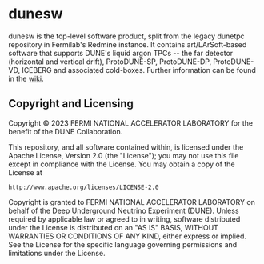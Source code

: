 # dunesw

dunesw is the top-level software product, split from the legacy dunetpc repository in Fermilab's Redmine instance.  It contains art/LArSoft-based software that supports DUNE's liquid argon TPCs -- the far detector (horizontal and vertical drift), ProtoDUNE-SP, ProtoDUNE-DP, ProtoDUNE-VD, ICEBERG and associated cold-boxes.  Further information can be found in the [wiki](https://github.com/DUNE/dunesw/wiki).

## Copyright and Licensing
Copyright © 2023 FERMI NATIONAL ACCELERATOR LABORATORY for the benefit of the DUNE Collaboration.

This repository, and all software contained within, is licensed under
the Apache License, Version 2.0 (the "License"); you may not use this
file except in compliance with the License. You may obtain a copy of
the License at

    http://www.apache.org/licenses/LICENSE-2.0

Copyright is granted to FERMI NATIONAL ACCELERATOR LABORATORY on behalf
of the Deep Underground Neutrino Experiment (DUNE). Unless required by
applicable law or agreed to in writing, software distributed under the
License is distributed on an "AS IS" BASIS, WITHOUT WARRANTIES OR
CONDITIONS OF ANY KIND, either express or implied. See the License for
the specific language governing permissions and limitations under the
License.
